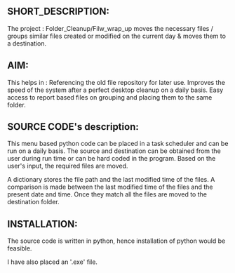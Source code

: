 SHORT_DESCRIPTION:
-----------------
The project : Folder_Cleanup/Filw_wrap_up moves the necessary files / groups similar files created or modified on the current day & moves them to a destination. 

AIM:
---
This helps in :
 Referencing the old file repository for later use.
 Improves the speed of the system after a perfect desktop cleanup on a daily basis.
 Easy access to report based files on grouping and placing them to the same folder.

SOURCE CODE's description:
--------------------------
This menu based python code can be placed in a task scheduler and can be run on a daily basis.
The source and destination can be obtained from the user during run time or can be hard coded in the program.
Based on the user's input, the required files are moved.


A dictionary stores the file path and the last modified time of the files.
A comparison is made between the last modified time of the files and the present date and time.
Once they match all the files are moved to the destination folder.

INSTALLATION:
------------
The source code is written in python, hence installation of python would be feasible.

I have also placed an '.exe' file.




 







